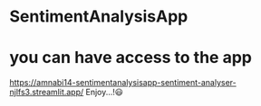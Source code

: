# SentimentAnalysisApp 
# you can have access to the app 
https://amnabi14-sentimentanalysisapp-sentiment-analyser-njlfs3.streamlit.app/
Enjoy...!😃
